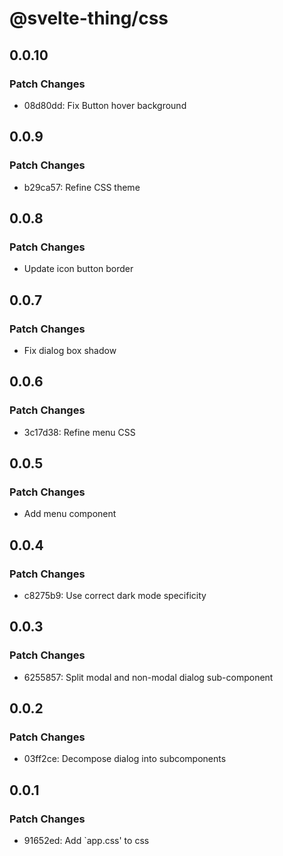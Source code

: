 # @svelte-thing/css

## 0.0.10

### Patch Changes

- 08d80dd: Fix Button hover background

## 0.0.9

### Patch Changes

- b29ca57: Refine CSS theme

## 0.0.8

### Patch Changes

- Update icon button border

## 0.0.7

### Patch Changes

- Fix dialog box shadow

## 0.0.6

### Patch Changes

- 3c17d38: Refine menu CSS

## 0.0.5

### Patch Changes

- Add menu component

## 0.0.4

### Patch Changes

- c8275b9: Use correct dark mode specificity

## 0.0.3

### Patch Changes

- 6255857: Split modal and non-modal dialog sub-component

## 0.0.2

### Patch Changes

- 03ff2ce: Decompose dialog into subcomponents

## 0.0.1

### Patch Changes

- 91652ed: Add `app.css' to css
